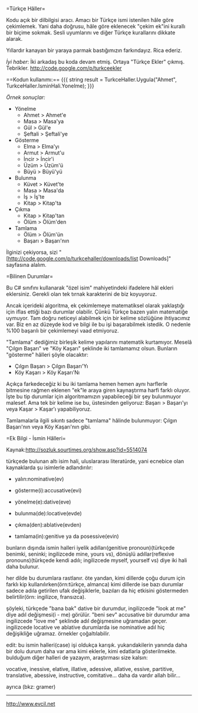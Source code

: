 =Türkçe Hâller=

Kodu açık bir dilbilgisi aracı. Amacı bir Türkçe ismi istenilen hâle göre çekimlemek. Yani daha doğrusu, hâle göre eklenecek "çekim ek"ini kurallı bir biçime sokmak. Sesli uyumlarını ve diğer Türkçe kurallarını dikkate alarak.

Yıllardır kanayan bir yaraya parmak bastığımızın farkındayız. Rica ederiz.

*İyi haber*: İki arkadaş bu koda devam etmiş. Ortaya "Türkçe Ekler" çıkmış. Tebrikler. http://code.google.com/p/turkceekler

==Kodun kullanımı:==
{{{
string result = TurkceHaller.Uygula("Ahmet", TurkceHaller.IsminHali.Yonelme);
}}}

*Örnek sonuçlar:*
  * Yönelme
    * Ahmet > Ahmet'e
    * Masa > Masa'ya
    * Gül > Gül'e
    * Şeftali > Şeftali'ye
  * Gösterme
    * Elma > Elma'yı
    * Armut > Armut'u
    * İncir > İncir'i
    * Üzüm > Üzüm'ü
    * Büyü > Büyü'yü
  * Bulunma
    * Küvet > Küvet'te
    * Masa > Masa'da
    * İş > İş'te
    * Kitap > Kitap'ta
  * Çıkma
    * Kitap > Kitap'tan
    * Ölüm > Ölüm'den
  * Tamlama
    * Ölüm > Ölüm'ün
    * Başarı > Başarı'nın

İlginizi çekiyorsa, sizi "[http://code.google.com/p/turkcehaller/downloads/list Downloads]" sayfasına alalım.

=Bilinen Durumlar=

Bu C# sınıfını kullanarak "özel isim" mahiyetindeki ifadelere hâl ekleri eklersiniz. Gerekli olan tek tırnak karakterini de biz koyuyoruz.

Ancak içerideki algoritma, ek çekimlemeye matematiksel olarak yaklaştığı için iflas ettiği bazı durumlar olabilir. Çünkü Türkçe bazen yalın matematiğe uymuyor. Tam doğru neticeyi alabilmek için bir kelime sözlüğüne ihtiyacımız var. Biz en az düzeyde kod ve bilgi ile bu işi başarabilmek istedik. O nedenle %100 başarılı bir çekimlemeyi vaad etmiyoruz.

"Tamlama" dediğimiz birleşik kelime yapılarını matematik kurtamıyor. Meselâ "Çılgın Başarı" ve "Köy Kaşarı" şeklinde iki tamlamamız olsun. Bunların "gösterme" hâlleri şöyle olacaktır:

  * Çılgın Başarı > Çılgın Başarı'Yı
  * Köy Kaşarı > Köy Kaşarı'Nı

Açıkça farkedeceğiz ki bu iki tamlama hemen hemen aynı harflerle bitmesine rağmen eklenen "ek"le araya giren kaynaştırma harfi farklı oluyor. İşte bu tip durumlar için algoritmamızın yapabileceği bir şey bulunmuyor malesef. Ama tek bir kelime ise bu, üstesinden geliyoruz: Başarı > Başarı'yı veya Kaşar > Kaşar'ı yapabiliyoruz.

Tamlamalarla ilgili sıkıntı sadece "tamlama" hâlinde bulunmuyor: Çılgın Başarı'nın veya Köy Kaşarı'nın gibi.


=Ek Bilgi - İsmin Hâlleri=

Kaynak:http://sozluk.sourtimes.org/show.asp?id=5514074

türkçede bulunan altı isim hali, uluslararası literatürde, yani ecnebice olan kaynaklarda şu isimlerle adlandırılır:

* yalın:nominative(ev)

* gösterme(i):accusative(evi)

* yönelme(e):dative(eve)

* bulunma(de):locative(evde)

* çıkma(den):ablative(evden)

* tamlama(in):genitive ya da posessive(evin)

bunların dışında ismin halleri iyelik adılları(genitive pronoun)(türkçede benimki, seninki; ingilizcede mine, yours vs), dönüşlü adıllar(reflexive pronouns)(türkçede kendi adılı; ingilizcede myself, yourself vs) diye iki hali daha bulunur.

her dilde bu durumlara rastlanır. öte yandan, kimi dillerde çoğu durum için farklı kip kullanılırken(örn:türkçe, almanca) kimi dillerde ise bazı durumlar sadece adıla getirilen ufak değişiklerle, bazıları da hiç etkisini göstermeden belirtilir(örn: ingilizce, fransızca).

şöyleki, türkçede "bana bak" dative bir durumdur, ingilizcede "look at me" diye adıl değişmesi(i - me) görülür. "beni sev" accusative bir durumdur ama ingilizcede "love me" şeklinde adıl değişmesine uğramadan geçer. ingilizcede locative ve ablative durumlarda ise nominative adıl hiç değişikliğe uğramaz. örnekler çoğaltılabilir.

edit: bu ismin halleri(case) işi oldukça karışık. yukarıdakilerin yanında daha bir dolu durum daha var ama kimi eklerle, kimi edatlarla gösterilmekte. bulduğum diğer halleri de yazayım, araştırması size kalsın:

vocative, inessive, elative, illative, adessive, allative, essive, partitive, translative, abessive, instructive, comitative... daha da vardır allah bilir...

ayrıca (bkz: gramer)

----

http://www.evcil.net
